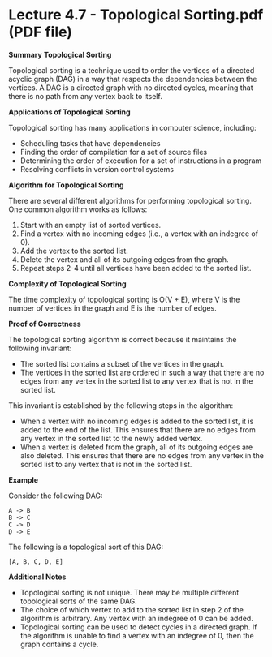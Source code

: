 # Lecture 4.7 - Topological Sorting.pdf (PDF file)
**Summary**
**Topological Sorting**

Topological sorting is a technique used to order the vertices of a directed acyclic graph (DAG) in a way that respects the dependencies between the vertices. A DAG is a directed graph with no directed cycles, meaning that there is no path from any vertex back to itself.

**Applications of Topological Sorting**

Topological sorting has many applications in computer science, including:

* Scheduling tasks that have dependencies
* Finding the order of compilation for a set of source files
* Determining the order of execution for a set of instructions in a program
* Resolving conflicts in version control systems

**Algorithm for Topological Sorting**

There are several different algorithms for performing topological sorting. One common algorithm works as follows:

1. Start with an empty list of sorted vertices.
2. Find a vertex with no incoming edges (i.e., a vertex with an indegree of 0).
3. Add the vertex to the sorted list.
4. Delete the vertex and all of its outgoing edges from the graph.
5. Repeat steps 2-4 until all vertices have been added to the sorted list.

**Complexity of Topological Sorting**

The time complexity of topological sorting is O(V + E), where V is the number of vertices in the graph and E is the number of edges.

**Proof of Correctness**

The topological sorting algorithm is correct because it maintains the following invariant:

* The sorted list contains a subset of the vertices in the graph.
* The vertices in the sorted list are ordered in such a way that there are no edges from any vertex in the sorted list to any vertex that is not in the sorted list.

This invariant is established by the following steps in the algorithm:

* When a vertex with no incoming edges is added to the sorted list, it is added to the end of the list. This ensures that there are no edges from any vertex in the sorted list to the newly added vertex.
* When a vertex is deleted from the graph, all of its outgoing edges are also deleted. This ensures that there are no edges from any vertex in the sorted list to any vertex that is not in the sorted list.

**Example**

Consider the following DAG:

```
A -> B
B -> C
C -> D
D -> E
```

The following is a topological sort of this DAG:

```
[A, B, C, D, E]
```

**Additional Notes**

* Topological sorting is not unique. There may be multiple different topological sorts of the same DAG.
* The choice of which vertex to add to the sorted list in step 2 of the algorithm is arbitrary. Any vertex with an indegree of 0 can be added.
* Topological sorting can be used to detect cycles in a directed graph. If the algorithm is unable to find a vertex with an indegree of 0, then the graph contains a cycle.
